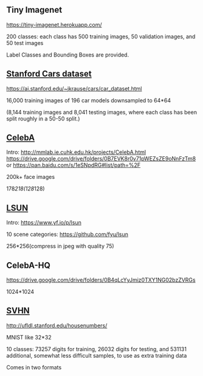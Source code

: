 ## Tiny Imagenet
https://tiny-imagenet.herokuapp.com/

200 classes: each class has 500 training images, 50 validation images, and 50 test images

Label Classes and Bounding Boxes are provided. 


## [Stanford Cars dataset](http://vision.stanford.edu/pdf/3drr13.pdf)
https://ai.stanford.edu/~jkrause/cars/car_dataset.html

16,000 training images of 196 car models downsampled to 64*64

(8,144 training images and 8,041 testing images, where each class has been split roughly in a 50-50 split.)

## [CelebA](https://www.cv-foundation.org/openaccess/content_iccv_2015/papers/Yang_From_Facial_Parts_ICCV_2015_paper.pdf)
Intro: http://mmlab.ie.cuhk.edu.hk/projects/CelebA.html 
https://drive.google.com/drive/folders/0B7EVK8r0v71pWEZsZE9oNnFzTm8
or https://pan.baidu.com/s/1eSNpdRG#list/path=%2F

200k+ face images

178*218(128*128)

## [LSUN](https://arxiv.org/pdf/1506.03365.pdf)
Intro: https://www.yf.io/p/lsun

10 scene categories: https://github.com/fyu/lsun

256*256(compress in jpeg with quality 75)

## CelebA-HQ
https://drive.google.com/drive/folders/0B4qLcYyJmiz0TXY1NG02bzZVRGs

1024*1024

## [SVHN](http://ufldl.stanford.edu/housenumbers/nips2011_housenumbers.pdf)
http://ufldl.stanford.edu/housenumbers/

MNIST like 32*32

10 classes: 73257 digits for training, 26032 digits for testing, and 531131 additional, somewhat less difficult samples, to use as extra training data

Comes in two formats
